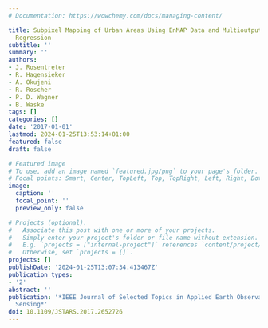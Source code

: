 ```yaml
---
# Documentation: https://wowchemy.com/docs/managing-content/

title: Subpixel Mapping of Urban Areas Using EnMAP Data and Multioutput Support Vector
  Regression
subtitle: ''
summary: ''
authors:
- J. Rosentreter
- R. Hagensieker
- A. Okujeni
- R. Roscher
- P. D. Wagner
- B. Waske
tags: []
categories: []
date: '2017-01-01'
lastmod: 2024-01-25T13:53:14+01:00
featured: false
draft: false

# Featured image
# To use, add an image named `featured.jpg/png` to your page's folder.
# Focal points: Smart, Center, TopLeft, Top, TopRight, Left, Right, BottomLeft, Bottom, BottomRight.
image:
  caption: ''
  focal_point: ''
  preview_only: false

# Projects (optional).
#   Associate this post with one or more of your projects.
#   Simply enter your project's folder or file name without extension.
#   E.g. `projects = ["internal-project"]` references `content/project/deep-learning/index.md`.
#   Otherwise, set `projects = []`.
projects: []
publishDate: '2024-01-25T13:07:34.413467Z'
publication_types:
- '2'
abstract: ''
publication: '*IEEE Journal of Selected Topics in Applied Earth Observations and Remote
  Sensing*'
doi: 10.1109/JSTARS.2017.2652726
---
```

